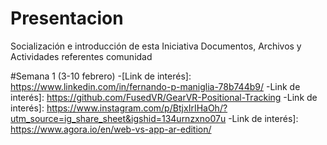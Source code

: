 # Presentacion
Socialización e introducción de esta Iniciativa Documentos, Archivos y Actividades referentes comunidad

#Semana 1 (3-10 febrero)
-[Link de interés]: https://www.linkedin.com/in/fernando-p-maniglia-78b744b9/
-Link de interés]: https://github.com/FusedVR/GearVR-Positional-Tracking
-Link de interés]: https://www.instagram.com/p/BtjxIrIHaOh/?utm_source=ig_share_sheet&igshid=134urnzxno07u
-Link de interés]: https://www.agora.io/en/web-vs-app-ar-edition/
